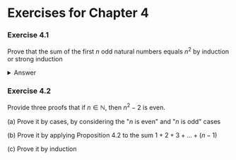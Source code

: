 # Exercises for Chapter 4

### Exercise 4.1
Prove that the sum of the first $n$ odd natural numbers equals $n^2$ by induction or strong induction

<details>
  <summary>Answer</summary>
<br>

_**Proof.**_ We proceed by induction

<ins>Base case.</ins> $n=1$

$1=1^2$ which is true

<ins>Inductive Hypothesis.</ins>

Assume the statement holds for some $k \in \mathbb{N}$, that is
$1+3+5+...+ (2k-1)=k^2$

<ins>Induction Step.</ins>

We aim to prove that the result holds for $k+1$, that is
$1+3+5+...+ (2k-1) + (2(k+1) - 1)=(k+1)^2$

Substitute our inductive hypothesis, so

$k^2 + (2(k+1) - 1) =(k+1)^2$\
$k^2 + (2k + 2 - 1) =(k+1)^2$\
$k^2 + 2k + 1 =(k+1)^2$

which is true.

<ins>Conclusion.</ins> Therefore, by induction, the sum of the first $n$ odd natural numbers equals $n^2$ for all $n \in \mathbb{N}$. <p align="right">▉</p>
</details>

### Exercise 4.2
Provide three proofs that if $n \in \mathbb{N}$, then $n^2 - 2$ is even.

(a) Prove it by cases, by considering the "$n$ is even" and "$n$ is odd" cases

(b) Prove it by applying Proposition 4.2 to the sum $1+2+3+...+(n-1)$

(c) Prove it by induction

